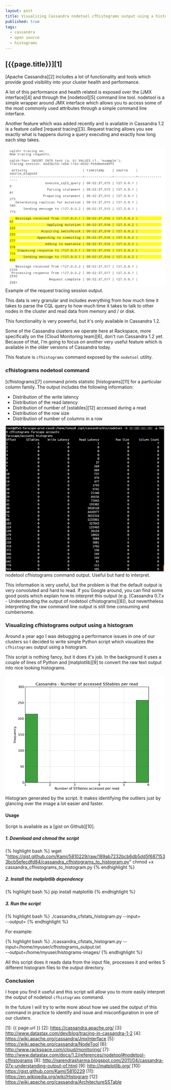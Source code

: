 ```yaml
---
layout: post
title: Visualizing Cassandra nodetool cfhistograms output using a histogram
published: true
tags:
  - cassandra
  - open source
  - histograms
---
```


## [{{page.title}}][1]

[Apache Cassandra][2] includes a lot of functionality and tools which provide
good visibility into your cluster health and performance.

A lot of this performance and health related is exposed over the
[JMX interface][4] and through the [nodetool][5] command line tool. nodetool is
a simple wrapper around JMX interface which allows you to access some of the
most commonly used attributes through a simple command line interface.

Another feature which was added recently and is available in Cassandra 1.2 is a
feature called [request tracing][3]. Request tracing allows you see exactly
what is happens during a query executing and exactly how long each step takes.

<div class="imginline"><a
href="/images/2013-06-18-visualizing-cassandra-nodetool-cfhistograms-output-using-a-histogram/request_tracing.png"
class="fancybox" title="Example of the request tracing session output. Source:
http://www.datastax.com/dev/blog/tracing-in-cassandra-1-2"><img
src="/images/2013-06-18-visualizing-cassandra-nodetool-cfhistograms-output-using-a-histogram/request_tracing_thumb.png"
class="inline"></a><span class="image-caption">Example of the request tracing session output.</span></div>

This data is very granular and includes everything from how much time it takes
to parse the CQL query to how much time it takes to talk to other nodes in the
cluster and read data from memory and / or disk.

This functionality is very powerful, but it's only available in Cassandra 1.2.

Some of the Cassandra clusters we operate here at Rackspace, more specifically
on the [Cloud Monitoring team][6], don't run Cassandra 1.2 yet. Because of that,
I'm going to focus on another very useful feature which is available in the older
versions of Cassandra today.

This feature is `cfhistograms` command exposed by the `nodetool` utility.

### cfhistograms nodetool command

[cfhistograms][7] command prints statistic [histograms][11] for a particular
column family. The output includes the following information:

* Distribution of the write latency
* Distribution of the read latency
* Distribution of number of [sstables][12] accessed during a read
* Distribution of the row size
* Distribution of number of columns in a row

<div class="imginline"><a
href="/images/2013-06-18-visualizing-cassandra-nodetool-cfhistograms-output-using-a-histogram/cf_histograms_output.png"
class="fancybox" title="nodetool cfhistograms command output. Useful but hard to interpret."><img
src="/images/2013-06-18-visualizing-cassandra-nodetool-cfhistograms-output-using-a-histogram/cf_histograms_output_thumb.png"
class="inline"></a><span class="image-caption">nodetool cfhistograms command output. Useful but hard to interpret.</span></div>

This information is very useful, but the problem is that the default output is
very convoluted and hard to read. If you Google around, you can find some good
posts which explain how to interpret this output (e.g.
[Cassandra 0.7.x - Understanding the output of nodetool cfhistograms][8]), but
nevertheless interpreting the raw command line output is still time consuming
and cumbersome.

### Visualizing cfhistograms output using a histogram

Around a year ago I was debugging a performance issues in one of our
clusters so I decided to write simple Python script which visualizes the
`cfhistograms` output using a histogram.

This script is nothing fancy, but it does it's job. In the background it uses
a couple of lines of Python and [matplotlib][9] to convert the raw text output
into nice looking histograms.

<div class="imginline"><a
href="/images/2013-06-18-visualizing-cassandra-nodetool-cfhistograms-output-using-a-histogram/sstables_histogram.png"
class="fancybox" title="Histogram generated by the script. It makes identifying the outliers just by glancing over the image a lot
easier and faster."><img
src="/images/2013-06-18-visualizing-cassandra-nodetool-cfhistograms-output-using-a-histogram/sstables_histogram_thumb.png"
class="inline"></a><span class="image-caption">Histogram generated by the script. It makes identifying the outliers just by glancing over the image a lot
easier and faster.</span></div>

#### Usage

Script is available as a [gist on Github][10].

##### 1. Download and chmod the script

{% highlight bash %}
wget "https://gist.github.com/Kami/5810229/raw/189ab7232bcb6db5dd5f6871533bcb5efecdfd84/cassandra_cfhistograms_to_histogram.py"
chmod +x cassandra_cfhistograms_to_histogram.py
{% endhighlight %}

##### 2. Install the matplotlib dependency

{% highlight bash %}
pip install matplotlib
{% endhighlight %}

##### 3. Run the script

{% highlight bash %}
./cassandra_cfstats_histogram.py --input=<path to the file with cfhistograms output> \
                                 --output=<directory where the histograms will be saved>
{% endhighlight %}

For example:

{% highlight bash %}
./cassandra_cfstats_histogram.py --input=/home/myuser/cfhistograms_output.txt \
                                 --output=/home/myuser/histograms-images/
{% endhighlight %}

All this script does it reads data from the input file, processes it and
writes 5 different histogram files to the output directory.

### Conclusion

I hope you find it useful and this script will allow you to more easily
interpret the output of nodetool `cfhistograms` command.

In the future I will try to write more about how we used the output of this
command in practice to identify and issue and misconfiguration in one of our
clusters.

[1]: {{ page.url }}
[2]: https://cassandra.apache.org/
[3]: http://www.datastax.com/dev/blog/tracing-in-cassandra-1-2
[4]: https://wiki.apache.org/cassandra/JmxInterface
[5]: https://wiki.apache.org/cassandra/NodeTool
[6]: http://www.rackspace.com/cloud/monitoring/
[7]: http://www.datastax.com/docs/1.2/references/nodetool#nodetool-cfhistograms
[8]: http://narendrasharma.blogspot.com/2011/04/cassandra-07x-understanding-output-of.html
[9]: http://matplotlib.org/
[10]: https://gist.github.com/Kami/5810229
[11]: https://en.wikipedia.org/wiki/Histogram
[12]: https://wiki.apache.org/cassandra/ArchitectureSSTable

